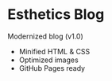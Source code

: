 # Esthetics Blog

Modernized blog (v1.0)

- Minified HTML & CSS
- Optimized images
- GitHub Pages ready
